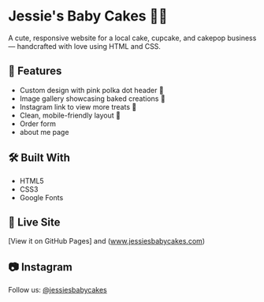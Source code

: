 # Jessie's Baby Cakes 🎂💕

A cute, responsive website for a local cake, cupcake, and cakepop business — handcrafted with love using HTML and CSS.

## 🌟 Features
- Custom design with pink polka dot header 🎀
- Image gallery showcasing baked creations 🍰
- Instagram link to view more treats 📸
- Clean, mobile-friendly layout 📱
- Order form
- about me page

## 🛠 Built With
- HTML5
- CSS3
- Google Fonts

## 🔗 Live Site
[View it on GitHub Pages] and (www.jessiesbabycakes.com)

## 📷 Instagram
Follow us: [@jessiesbabycakes](https://www.instagram.com/jessiesbabycakes/)



